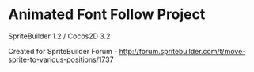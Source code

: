 Animated Font Follow Project
=============

SpriteBuilder 1.2 / Cocos2D 3.2

Created for SpriteBuilder Forum - http://forum.spritebuilder.com/t/move-sprite-to-various-positions/1737